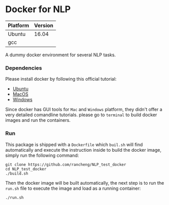 # Docker for NLP

|Platform | Version|
|---|---|
|Ubuntu|16.04|
|gcc|

A dummy docker environment for several NLP tasks.

### Dependencies

Please install docker by following this official tutorial:

 - [Ubuntu](https://docs.docker.com/engine/install/ubuntu/)
 - [MacOS](https://docs.docker.com/docker-for-mac/install/)
 - [Windows](https://docs.docker.com/docker-for-windows/install/)

Since docker has GUI tools for `Mac` and `Windows` platform, they didn't offer a very detailed comandline tutorials. please go to `terminal` to build docker images and run the containers.

### Run

This package is shipped with a `Dockerfile` which `buil.sh` will find automatically and execute the instruction inside to build the docker image, simply run the following command:

```shell
git clone https://github.com/rancheng/NLP_test_docker
cd NLP_test_docker
./build.sh
```

Then the docker image will be built automatically, the next step is to run the `run.sh` file to execute the image and load as a running container:

```shell
./run.sh
```